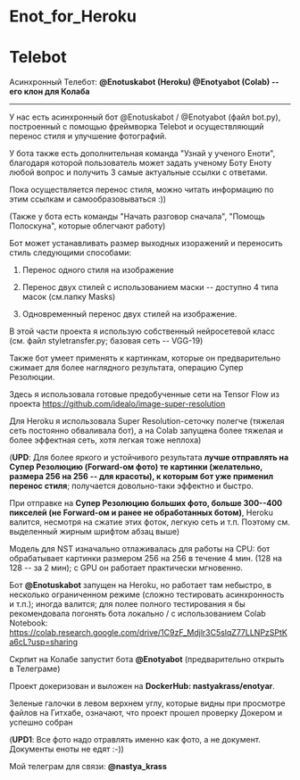 # Enot_for_Heroku

# Telebot
Асинхронный Телебот: 
**@Enotuskabot (Heroku) 
@Enotyabot (Colab) -- его клон для Колаба**

***

У нас есть асинхронный бот @Enotuskabot / @Enotyabot (файл bot.py), построенный с помощью фреймворка Telebot  и осуществляющий перенос стиля и улучшение фотографий.

У бота также есть дополнительная команда "Узнай у ученого Еноти", благодаря которой пользователь может задать ученому Боту Еноту любой вопрос и получить 3 самые актуальные  ссылки с ответами.

Пока осуществляется перенос стиля, можно читать информацию по этим ссылкам и самообразовываться :))

(Также у бота есть команды "Начать разговор сначала", "Помощь Полоскуна", которые облегчают работу)

Бот может устанавливать размер выходных изоражений и переносить стиль  следующими способами:

1. Перенос одного стиля на изображение

2. Перенос двух стилей с использованием маски -- доступно 4 типа масок (см.папку Masks)

3. Одновременный перенос двух стилей на изображение.

В этой части проекта я использую собственный нейросетевой класс  (см. файл styletransfer.py; базовая сеть -- VGG-19)

Также бот умеет применять к картинкам, которые он предварительно сжимает для более наглядного результата, операцию Супер Резолюции.

Здесь я использовала готовые предобученные сети на Tensor Flow из проекта https://github.com/idealo/image-super-resolution

Для Heroku я использовала Super Resolution-сеточку полегче (тяжелая сеть постоянно обваливала бот), а на Colab запущена более тяжелая и более эффектная сеть, хотя легкая тоже неплоха)

(**UPD**: Для более яркого и устойчивого результата **лучше отправлять на Супер Резолюцию (Forward-ом фото) те картинки (желательно, размера 256 на 256 -- для красоты), к которым бот уже применил перенос стиля**; получается довольно-таки эффектно и быстро.

При отправке на **Супер Резолюцию больших фото, больше 300--400 пикселей (не Forward-ом и ранее не обработанных ботом)**, Heroku валится, несмотря на сжатие этих фоток, легкую сеть и т.п. Поэтому см. выделенный жирным шрифтом абзац выше)

Модель для NST изначально отлаживалась для работы на CPU: бот обрабатывает картинки размером 256 на 256 в течение 4 мин. (128 на 128 -- за 2 мин); с GPU он работает практически мгновенно.

Бот **@Enotuskabot** запущен на Heroku, но работает там небыстро, в  несколько ограниченном режиме (сложно тестировать асинхронность и т.п.); иногда валится; для полее полного тестирования я бы рекомендовала погонять бота  локально / с использованием  Colab Notebook: https://colab.research.google.com/drive/1C9zF_Mdjlr3C5slqZ77LLNPzSPtKa6cL?usp=sharing

Скрпит на Колабе запустит бота **@Enotyabot** (предварительно открыть в Телеграме)

Проект докеризован и выложен на **DockerHub: nastyakrass/enotyar**. 

Зеленые галочки в левом верхнем углу, которые видны при просмотре файлов на Гитхабе, означают, что проект прошел проверку Докером и успешно собран

(**UPD1**: Все фото надо отравлять именно как фото, а не документ. Документы еноты не едят :-))

Мой телеграм для связи: **@nastya_krass**

